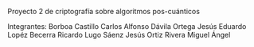 Proyecto 2 de criptografía sobre algoritmos pos-cuánticos

Integrantes:
Borboa Castillo Carlos Alfonso
Dávila Ortega Jesús Eduardo
Lopéz Becerra Ricardo
Lugo Sáenz Jesús
Ortiz Rivera Miguel Ángel
